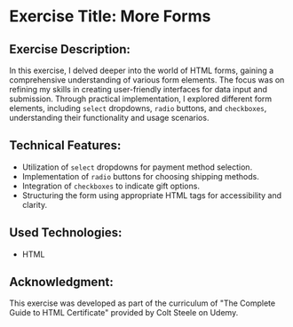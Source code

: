 <h1>Exercise Title: More Forms</h1>

<h2>Exercise Description:</h2>
<p>In this exercise, I delved deeper into the world of HTML forms, gaining a comprehensive understanding of various form elements. The focus was on refining my skills in creating user-friendly interfaces for data input and submission. Through practical implementation, I explored different form elements, including <code>select</code> dropdowns, <code>radio</code> buttons, and <code>checkboxes</code>, understanding their functionality and usage scenarios.</p>

<h2>Technical Features:</h2>
<ul>
  <li>Utilization of <code>select</code> dropdowns for payment method selection.</li>
  <li>Implementation of <code>radio</code> buttons for choosing shipping methods.</li>
  <li>Integration of <code>checkboxes</code> to indicate gift options.</li>
  <li>Structuring the form using appropriate HTML tags for accessibility and clarity.</li>
</ul>

<h2>Used Technologies:</h2>
<ul>
  <li>HTML</li>
</ul>

<h2>Acknowledgment:</h2>
<p>This exercise was developed as part of the curriculum of "The Complete Guide to HTML Certificate" provided by Colt Steele on Udemy.</p>

